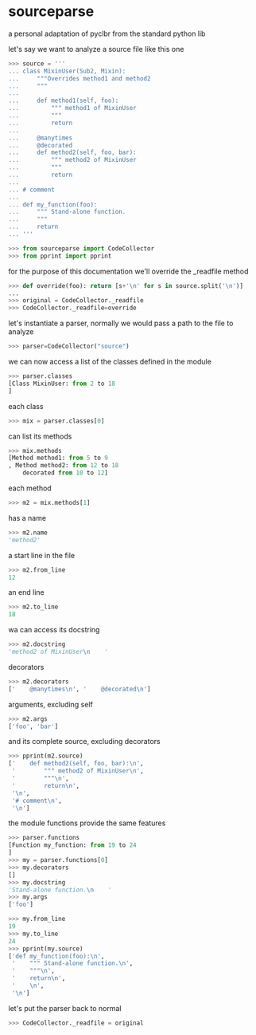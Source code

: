 sourceparse
===========

a personal adaptation of pyclbr from the standard python lib

let's say we want to analyze a source file like this one
```python
>>> source = '''
... class MixinUser(Sub2, Mixin):
...     """Overrides method1 and method2
...     """
...
...     def method1(self, foo):
...         """ method1 of MixinUser
...         """
...         return
...
...     @manytimes
...     @decorated
...     def method2(self, foo, bar):
...         """ method2 of MixinUser
...         """
...         return
...
... # comment
...
... def my_function(foo):
...     """ Stand-alone function.
...     """
...     return
... '''
```

```python
>>> from sourceparse import CodeCollector
>>> from pprint import pprint
```

for the purpose of this documentation we'll override the _readfile method
```python
>>> def override(foo): return [s+'\n' for s in source.split('\n')]
...
>>> original = CodeCollector._readfile
>>> CodeCollector._readfile=override
```

let's instantiate a parser, normally we would pass a path to the file to analyze
```python
>>> parser=CodeCollector("source")
```
we can now access a list of the classes defined in the module
```python
>>> parser.classes
[Class MixinUser: from 2 to 18
]
```
each class
```python
>>> mix = parser.classes[0]
```
can list its methods
```python
>>> mix.methods
[Method method1: from 5 to 9
, Method method2: from 12 to 18
	decorated from 10 to 12]
```
each method
```python
>>> m2 = mix.methods[1]
```
has a name
```python
>>> m2.name
'method2'
```
a start line in the file
```python
>>> m2.from_line
12
```
an end line
```python
>>> m2.to_line
18
```
wa can access its docstring
```python
>>> m2.docstring
'method2 of MixinUser\n    '
```
decorators
```python
>>> m2.decorators
['    @manytimes\n', '    @decorated\n']
```
arguments, excluding self
```python
>>> m2.args
['foo', 'bar']
```
and its complete source, excluding decorators
```python
>>> pprint(m2.source)
['    def method2(self, foo, bar):\n',
 '        """ method2 of MixinUser\n',
 '        """\n',
 '        return\n',
 '\n',
 '# comment\n',
 '\n']
```
the module functions provide the same features
```python
>>> parser.functions
[Function my_function: from 19 to 24
]
>>> my = parser.functions[0]
>>> my.decorators
[]
>>> my.docstring
'Stand-alone function.\n    '
>>> my.args
['foo']

>>> my.from_line
19
>>> my.to_line
24
>>> pprint(my.source)
['def my_function(foo):\n',
 '    """ Stand-alone function.\n',
 '    """\n',
 '    return\n',
 '    \n',
 '\n']
```

let's put the parser back to normal
```python
>>> CodeCollector._readfile = original
```